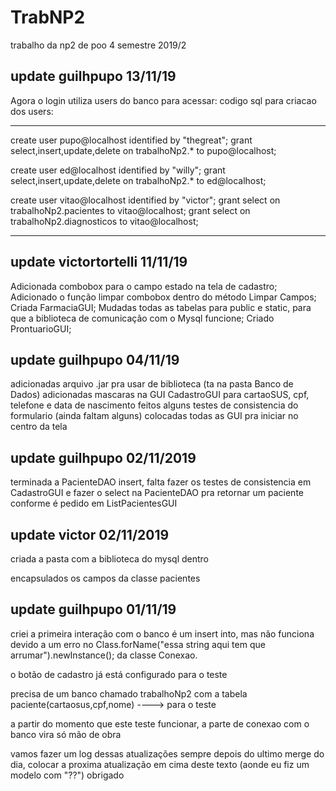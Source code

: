 # TrabNP2
trabalho da np2 de poo 4 semestre 2019/2

update guilhpupo 13/11/19
---
Agora o login utiliza users do banco para acessar:
codigo sql para criacao dos users:
****
create user pupo@localhost identified by "thegreat";
grant select,insert,update,delete on trabalhoNp2.* to pupo@localhost;

create user ed@localhost identified by "willy";
grant select,insert,update,delete on trabalhoNp2.* to ed@localhost;

create user vitao@localhost identified by "victor";
grant select on trabalhoNp2.pacientes to vitao@localhost;
grant select on trabalhoNp2.diagnosticos to vitao@localhost;
****

update victortortelli 11/11/19
---
Adicionada combobox para o campo estado na tela de cadastro;
Adicionado o função limpar combobox dentro do método Limpar Campos;
Criada FarmaciaGUI;
Mudadas todas as tabelas para public e static, para que a biblioteca de comunicação
com o Mysql funcione;
Criado ProntuarioGUI;




update guilhpupo 04/11/19
---
adicionadas arquivo .jar pra usar de biblioteca (ta na pasta Banco de Dados)
adicionadas mascaras na GUI CadastroGUI para cartaoSUS, cpf, telefone e data de nascimento
feitos alguns testes de consistencia do formulario (ainda faltam alguns)
colocadas todas as GUI pra iniciar no centro da tela




update guilhpupo 02/11/2019
---
terminada a PacienteDAO insert, falta fazer os testes de consistencia em CadastroGUI e fazer o select na PacienteDAO pra retornar um paciente conforme é pedido em ListPacientesGUI




update victor 02/11/2019
---

criada a pasta com a biblioteca do mysql dentro 

encapsulados os campos da classe pacientes






update guilhpupo 01/11/19
---

criei a primeira interação com o banco é um insert into, mas não funciona devido a um erro no Class.forName("essa string aqui tem que arrumar").newInstance(); da classe Conexao.

o botão de cadastro já está configurado para o teste

precisa de um banco chamado trabalhoNp2 com a tabela paciente(cartaosus,cpf,nome) ----> para o teste

a partir do momento que este teste funcionar, a parte de conexao com o banco vira só mão de obra

vamos fazer um log dessas atualizações sempre depois do ultimo merge do dia, colocar a proxima atualização em cima deste texto (aonde eu fiz um modelo com "??") obrigado



